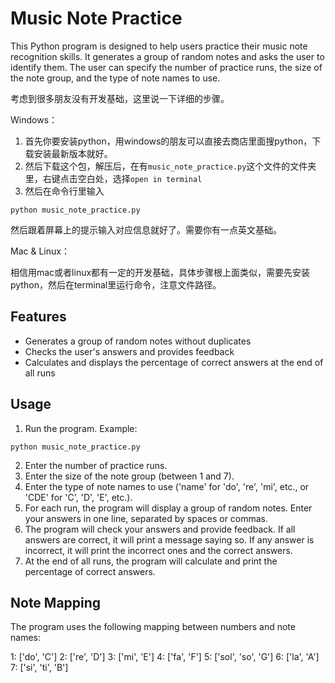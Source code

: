 # Music Note Practice

This Python program is designed to help users practice their music note recognition skills. It generates a group of random notes and asks the user to identify them. The user can specify the number of practice runs, the size of the note group, and the type of note names to use.

考虑到很多朋友没有开发基础，这里说一下详细的步骤。

Windows：

1. 首先你要安装python，用windows的朋友可以直接去商店里面搜python，下载安装最新版本就好。
2. 然后下载这个包，解压后，在有`music_note_practice.py`这个文件的文件夹里，右键点击空白处，选择`open in terminal`
3. 然后在命令行里输入
```
python music_note_practice.py
```
然后跟着屏幕上的提示输入对应信息就好了。需要你有一点英文基础。

Mac & Linux：

相信用mac或者linux都有一定的开发基础，具体步骤根上面类似，需要先安装python，然后在terminal里运行命令，注意文件路径。

## Features

- Generates a group of random notes without duplicates
- Checks the user's answers and provides feedback
- Calculates and displays the percentage of correct answers at the end of all runs

## Usage

1. Run the program. Example: 
```
python music_note_practice.py
```
2. Enter the number of practice runs.
3. Enter the size of the note group (between 1 and 7).
4. Enter the type of note names to use ('name' for 'do', 're', 'mi', etc., or 'CDE' for 'C', 'D', 'E', etc.).
5. For each run, the program will display a group of random notes. Enter your answers in one line, separated by spaces or commas.
6. The program will check your answers and provide feedback. If all answers are correct, it will print a message saying so. If any answer is incorrect, it will print the incorrect ones and the correct answers.
7. At the end of all runs, the program will calculate and print the percentage of correct answers.

## Note Mapping

The program uses the following mapping between numbers and note names:

1: ['do', 'C']
2: ['re', 'D']
3: ['mi', 'E']
4: ['fa', 'F']
5: ['sol', 'so', 'G']
6: ['la', 'A']
7: ['si', 'ti', 'B']
